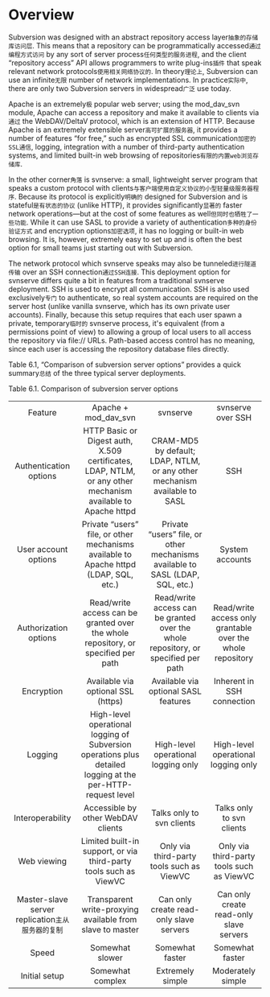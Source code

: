 # Overview
Subversion was designed with an abstract repository access layer`抽象的存储库访问层`. This means that a repository can be programmatically accessed`通过编程方式访问` by any sort of server process`任何类型的服务进程`, and the client “repository access” API allows programmers to write plug-ins`插件` that speak relevant network protocols`使用相关网络协议的`. In theory`理论上`, Subversion can use an infinite`无限` number of network implementations. In practice`实际中`, there are only two Subversion servers in widespread`广泛` use today.

Apache is an extremely`极` popular web server; using the mod_dav_svn module, Apache can access a repository and make it available to clients via`通过` the WebDAV/DeltaV protocol, which is an extension of HTTP. Because Apache is an extremely extensible server`高可扩展的服务器`, it provides a number of features “for free,” such as encrypted SSL communication`加密的SSL通信`, logging, integration with a number of third-party authentication systems, and limited built-in web browsing of repositories`有限的内置web浏览存储库`.

In the other corner`角落` is svnserve: a small, lightweight server program that speaks a custom protocol with clients`与客户端使用自定义协议的小型轻量级服务器程序`. Because its protocol is explicitly`明确的` designed for Subversion and is stateful`是有状态的协议` (unlike HTTP), it provides significantly`显著的` faster network operations—but at the cost of some features as well`但同时也牺牲了一些功能`. While it can use SASL to provide a variety of authentication`多种的身份验证方式` and encryption options`加密选项`, it has no logging or built-in web browsing. It is, however, extremely easy to set up and is often the best option for small teams just starting out with Subversion.

The network protocol which svnserve speaks may also be tunneled`进行隧道传输` over an SSH connection`通过SSH连接`. This deployment option for svnserve differs quite a bit in features from a traditional svnserve deployment. SSH is used to encrypt all communication. SSH is also used exclusively`专门` to authenticate, so real system accounts are required on the server host (unlike vanilla svnserve, which has its own private user accounts). Finally, because this setup requires that each user spawn a private, temporary`临时的` svnserve process, it's equivalent (from a permissions point of view) to allowing a group of local users to all access the repository via file:// URLs. Path-based access control has no meaning, since each user is accessing the repository database files directly.

Table 6.1, “Comparison of subversion server options” provides a quick summary`总结` of the three typical server deployments.

Table 6.1. Comparison of subversion server options

| | | | |
| :-: | :-: | :-: | :-: |
| Feature | Apache + mod_dav_svn | svnserve | svnserve over SSH |
| Authentication options | HTTP Basic or Digest auth, X.509 certificates, LDAP, NTLM, or any other mechanism available to Apache httpd | CRAM-MD5 by default; LDAP, NTLM, or any other mechanism available to SASL | SSH |
| User account options | Private “users” file, or other mechanisms available to Apache httpd (LDAP, SQL, etc.) | Private “users” file, or other mechanisms available to SASL (LDAP, SQL, etc.) | System accounts |
| Authorization options | Read/write access can be granted over the whole repository, or specified per path | Read/write access can be granted over the whole repository, or specified per path | Read/write access only grantable over the whole repository |
| Encryption | Available via optional SSL (https) | Available via optional SASL features | Inherent in SSH connection |
| Logging | High-level operational logging of Subversion operations plus detailed logging at the per-HTTP-request level | High-level operational logging only | High-level operational logging only |
| Interoperability | Accessible by other WebDAV clients | Talks only to svn clients | Talks only to svn clients |
| Web viewing | Limited built-in support, or via third-party tools such as ViewVC | Only via third-party tools such as ViewVC | Only via third-party tools such as ViewVC |
| Master-slave server replication`主从服务器的复制` | Transparent write-proxying available from slave to master | Can only create read-only slave servers | Can only create read-only slave servers |
| Speed | Somewhat slower | Somewhat faster | Somewhat faster |
| Initial setup | Somewhat complex | Extremely simple | Moderately simple |
